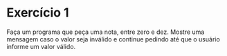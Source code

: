 # Exercício 1

Faça um programa que peça uma nota, entre zero e dez. Mostre uma mensagem caso o valor seja inválido e continue pedindo até que o usuário informe um valor válido.
